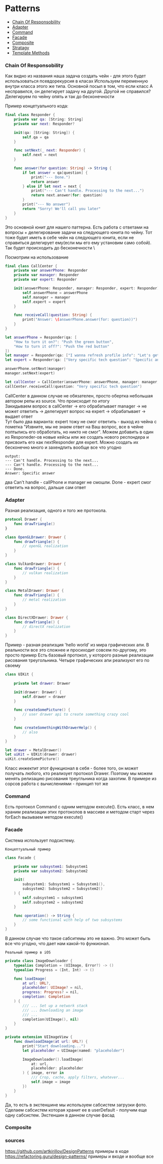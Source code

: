 # Patterns 

- [Chain Of Responsobility](#chain-of-responsobility)
- [Adapter](#adapter)
- [Command](#command)
- [Facade](#facade)
- [Composite](#composite)
- [Stratagy](#composite)
- [Template Methods](#composite)

### Chain Of Responsobility
Как видно из названия наша задача создать чейн - для этого будет использоваться псевдорекурсия в класах
Используем переменную внутри класса этого же типа. Основной посыл в том, что если класс А несправился, он делегирует задачу на другой. 
Другой не справился? Делегируем по чейну опять и так до бесконечности

Пример концетуального кода: 
``` swift
final class Responder {
    private var qa: [String: String]
    private var next: Responder?

    init(qa: [String: String]) {
        self.qa = qa
    }

    func setNext(_ next: Responder) {
        self.next = next
    }

    func answer(for question: String) -> String {
        if let answer = qa[question] {
            print("--- Done.")
            return answer
        } else if let next = next {
            print("--- Can't handle. Processing to the next...")
            return next.answer(for: question)
        }
        print("--- No answer")
        return "Sorry! We'll call you later"
    }
}
``` 
Это основной юнит для нашего паттерна. Есть работа с ответами на вопросы + делегирование задачи на следующего юнита по чейну. 
Тот тоже будет иметь в себе чейн на следующего юнита, если не справиться делегирует ему(если мы его ему установим само собой).
Так будет происходить до бесконечности \

Посмотрим на использование 
``` swift
final class CallCenter {
    private var answerPhone: Responder
    private var manager: Responder
    private var expert: Responder

    init(answerPhone: Responder, manager: Responder, expert: Responder) {
        self.answerPhone = answerPhone
        self.manager = manager
        self.expert = expert
    }

    func receiveCall(question: String) {
        print("Answer: \(answerPhone.answer(for: question))")
    }
}

let answerPhone = Responder(qa: [
    "How to turn it on?": "Push the green button",
    "How to turn it off?": "Push the red button"
])
let manager = Responder(qa: ["I wanna refresh profile info": "Let's get on with it"])
let expert = Responder(qa: ["Very specific tech question": "Specific answer"])

answerPhone.setNext(manager)
manager.setNext(expert)

let callCenter = CallCenter(answerPhone: answerPhone, manager: manager, expert: expert)
callCenter.receiveCall(question: "Very specific tech question")
```

CallCenter в данном случае не обязателен, просто обертка небольшая автором репы из source.
Что происходит по итогу \
Закидываем вопрос в callCenter -> его обрабатывает manager -> не может ответить -> делегирует вопрос на expert -> обрабатывает -> выдает ответ \
Тут было два варианта: expert тожу не смог ответить - выход из чейна с пометка "Извните, мы не знаем ответ на Ваш вопрос, все в чейне поптылись его обработать, но никто не смог". Можем добавить в один из Responeder-ов новые кейсы или же создать нового респондера и присвоить его как nextResponder для expert. Можно создать их бесконечно много и захендлить вообще все что угодно

```
output:
--- Can't handle. Processing to the next...
--- Can't handle. Processing to the next...
--- Done.
Answer: Specific answer
```
два Can't handle - callPhone и manager не смошли. Done - expert смог ответить на вопрос, дальше сам ответ


### Adapter
Разная реализация, одного и того же протокола. 

``` swift
protocol Drawer {
    func drawTriangle()
}

class OpenGLDrawer: Drawer {
    func drawTriangle() {
        // openGL realization 
    }
}

class VulkanDrawer: Drawer {
    func drawTriangle() {
        // vulkan realization
    }
}

class MetalDrawer: Drawer {
    func drawTriangle() {
        // metal realization  
    }
}

class DirectXDrawer: Drawer {
    func drawTriangle() {
        // directX realization  
    }
}
```
Пример - разная реализция 'hello world' из мира графических апи. В реальности все это сложнее и просиходит совсем по-другому, это просто пример
Есть базовый протокол, у которого разные реализации рисования треугольника. Четыре графических апи реализуют его по своему

``` swift 
class UIKit {
    
    private let drawer: Drawer

    init(drawer: Drawer) {
        self.drawer = drawer
    }

    func createSomePicture() {
        // user drawer api to create something crazy cool 
    }

    func createSomethingWithDrawerHelp() {
        // also 
    }
}

let drawer = MetalDrawer()
let uiKit = UIKit(drawer: drawer)
uiKit.createSomePicture()
```
Класс инжектит этот функционал в себя - более того, он может получать любого, кто реализует протокол Drawer. 
Поэтому мы можем менять релизацию рисования треугльника когда захотим. В примере из сорсов работа с вычислениями - принцип тот же 

### Command 
Есть протокол Command с одним методом execute(). Есть класс, в нем храним реализации этих протоколов в массиве и методом старт через forEach вызываем методом execute()

### Facade 
Система использует подсистему. 

```Концептуальный пример```

```swift 
class Facade {

    private var subsystem1: Subsystem1
    private var subsystem2: Subsystem2

    init(
        subsystem1: Subsystem1 = Subsystem1(),
        subsystem2: Subsystem2 = Subsystem2()
    ) {
        self.subsystem1 = subsystem1
        self.subsystem2 = subsystem2
    }

    func operation() -> String {
        // some functional with help of two subsystems 
    }
}
```
В данном случае что такое сабситемы это не важно. Это может быть все что угодно, что дает нам какой-то функионал. 

```Реальный пример в iOS```
```swift 
private class ImageDownloader {
    typealias Completion = (UIImage, Error?) -> ()
    typealias Progress = (Int, Int) -> ()

    func loadImage(
        at url: URL?,
        placeholder: UIImage? = nil,
        progress: Progress? = nil,
        completion: Completion
    ) {
        /// ... Set up a network stack
        /// ... Downloading an image
        /// ...
        completion(UIImage(), nil)
    }
}

private extension UIImageView {
    func downloadImage(at url: URL?) {
        print("Start downloading...")
        let placeholder = UIImage(named: "placeholder")

        ImageDownloader().loadImage(
            at: url,
            placeholder: placeholder
        ) { image, error in
            /// Crop, cache, apply filters, whatever...
            self.image = image
        })
    }
}
```
Да, то есть в экстеншине мы используем сабсистем загрузки фото. Сделаем сабсистем которая хранит ее в userDefault - получим еще одну сабсистем.
Экстеншин в данном случае фасад 

### Composite


### sources
https://github.com/artkirillov/DesignPatterns примеры в коде \
https://refactoring.guru/design-patterns/ примеры и вкоде и вообще все
